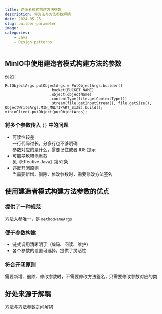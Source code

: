 ```yaml
---
title: 建造者模式构建方法参数
description: 将方法与方法参数解耦
date: 2024-05-25
slug: builder-parameter
image: 
categories:
    - Java
    - Design patterns
---
```


## MinIO中使用建造者模式构建方法的参数
例如：  
```
PutObjectArgs putObjectArgs = PutObjectArgs.builder()
                    .bucket(BUCKET_NAME)
                    .object(objectName)
                    .contentType(file.getContentType())
                    .stream(file.getInputStream(), file.getSize(), ObjectWriteArgs.MIN_MULTIPART_SIZE).build();
minioClient.putObject(putObjectArgs);
```
### 将多个参数传入 `()` 中的问题
- 可读性较差  
一行代码过长，分多行也不够明确  
参数对应的是什么，需要记住或者 IDE 提示  
- 可能导致错误重载  
见《Effective Java》第52条  
- 违反开闭原则  
当需要新增、删除、修改参数时，需要修改方法签名  
## 使用建造者模式构建方法参数的优点
### 提供了一种规范
方法入参唯一，是 `methodNameArgs`  
### 便于参数构建
- 链式调用清晰明了（编码、阅读、维护）  
- 各个参数的设置可选择，提供了灵活性  
### 符合开闭原则
需要新增、删除、修改参数时，不需要修改方法签名，只需要修改参数对应的类
## 好处来源于解耦
方法与方法参数之间解耦  